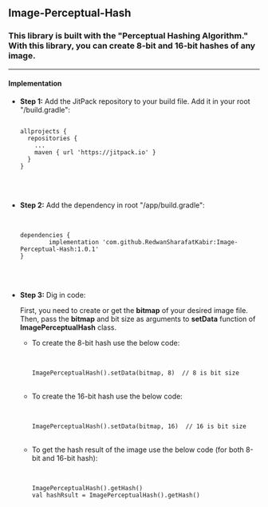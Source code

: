 ## Image-Perceptual-Hash

### This library is built with the "Perceptual Hashing Algorithm." With this library, you can create 8-bit and 16-bit hashes of any image.
- - - -
#### Implementation

* <b>Step 1:</b> Add the JitPack repository to your build file. Add it in your root "/build.gradle":<br>

  ```
  
  allprojects {
    repositories {
      ...
      maven { url 'https://jitpack.io' }
    }
  }
  
  ```
<br><br>
* <b>Step 2:</b> Add the dependency in root "/app/build.gradle":<br><br>
  ```
  
  dependencies {
          implementation 'com.github.RedwanSharafatKabir:Image-Perceptual-Hash:1.0.1'
  }
  
  ```
<br><br>
* <b>Step 3:</b> Dig in code:

  First, you need to create or get the <b>bitmap</b> of your desired image file.
  Then, pass the <b>bitmap</b> and bit size as arguments to <b>setData</b> function of <b>ImagePerceptualHash</b> class.
  
  * To create the 8-bit hash use the below code:<br><br>
    ```

    ImagePerceptualHash().setData(bitmap, 8)  // 8 is bit size
    
    ```
  <br>
  
  * To create the 16-bit hash use the below code:<br><br>
    ```

    ImagePerceptualHash().setData(bitmap, 16)  // 16 is bit size

    ```
  <br>
  
  * To get the hash result of the image use the below code (for both 8-bit and 16-bit hash):<br><br>
    ```

    ImagePerceptualHash().getHash()
    val hashRsult = ImagePerceptualHash().getHash()

    ```
